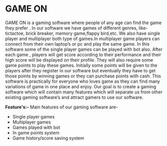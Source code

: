 # GAME ON

GAME ON is a gaming software where people of any age can find the game
they prefer . In our software we have games of different genres, like-tictactoe, brick breaker,
memory game,flappy bird,etc. We also have single player and multiplayer both type of games.In
multiplayer game players can connect from their own laptop’s or pc and play the same game.
In this software some of the single player games can be played with bot also. After each game ,
players will get score according to their performance and their high score will be displayed on
their profile. They will also require some game points to play these games. Initially some points
will be given to the players after they register in our software but eventually they have to get
those points by winning games or they can purchase points with cash. This software is practically
for everyone who loves game as they can find many variations of game in one place and enjoy.
Our goal is to create a gaming software which will contain many features which will separate us
from other existing gaming software’s and attract gamers to use our software.

**Feature's:-**
Main features of our gaming software are-
* Single player games
* Multiplayer games
* Games played with bot
* In game points system
* Game history/score saving system
